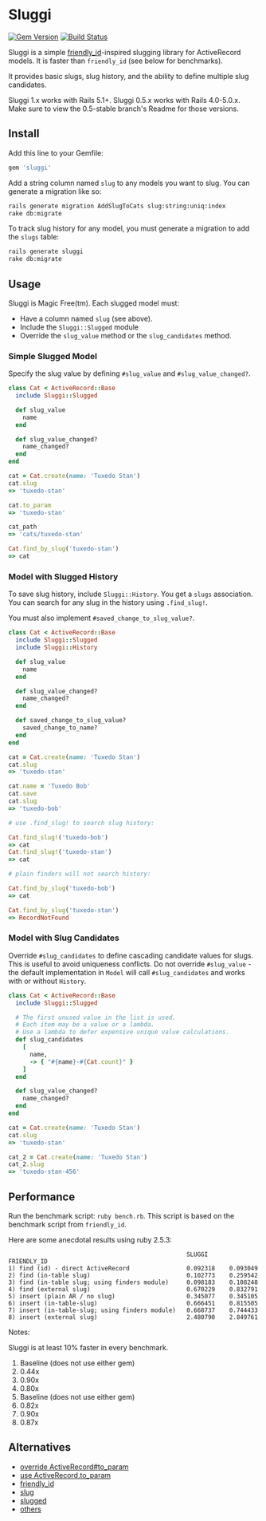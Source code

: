 # Sluggi

[![Gem Version](http://img.shields.io/gem/v/sluggi.svg)](http://rubygems.org/gems/sluggi)
[![Build Status](http://img.shields.io/travis/neighborland/sluggi.svg)](https://travis-ci.org/neighborland/sluggi)

Sluggi is a simple [friendly_id](https://github.com/norman/friendly_id)-inspired slugging library for ActiveRecord models. It is faster than `friendly_id` (see below for benchmarks).

It provides basic slugs, slug history, and the ability to define multiple slug candidates.

Sluggi 1.x works with Rails 5.1+.
Sluggi 0.5.x works with Rails 4.0-5.0.x. Make sure to view the 0.5-stable branch's Readme for
those versions.

## Install

Add this line to your Gemfile:

```ruby
gem 'sluggi'
```

Add a string column named `slug` to any models you want to slug. You can generate a migration like so:

```sh
rails generate migration AddSlugToCats slug:string:uniq:index
rake db:migrate
```

To track slug history for any model, you must generate a migration to add the `slugs` table:

```sh
rails generate sluggi
rake db:migrate
```

## Usage

Sluggi is Magic Free(tm). Each slugged model must:

* Have a column named `slug` (see above).
* Include the `Sluggi::Slugged` module
* Override the `slug_value` method or the `slug_candidates` method.

### Simple Slugged Model

Specify the slug value by defining `#slug_value` and `#slug_value_changed?`.

```ruby
class Cat < ActiveRecord::Base
  include Sluggi::Slugged

  def slug_value
    name
  end

  def slug_value_changed?
    name_changed?
  end
end
```

```ruby
cat = Cat.create(name: 'Tuxedo Stan')
cat.slug
=> 'tuxedo-stan'

cat.to_param
=> 'tuxedo-stan'

cat_path
=> 'cats/tuxedo-stan'

Cat.find_by_slug('tuxedo-stan')
=> cat
```

### Model with Slugged History

To save slug history, include `Sluggi::History`. You get a `slugs` association. You can search for any
slug in the history using `.find_slug!`.

You must also implement `#saved_change_to_slug_value?`.

```ruby
class Cat < ActiveRecord::Base
  include Sluggi::Slugged
  include Sluggi::History

  def slug_value
    name
  end

  def slug_value_changed?
    name_changed?
  end

  def saved_change_to_slug_value?
    saved_change_to_name?
  end
end
```

```ruby
cat = Cat.create(name: 'Tuxedo Stan')
cat.slug
=> 'tuxedo-stan'

cat.name = 'Tuxedo Bob'
cat.save
cat.slug
=> 'tuxedo-bob'

# use .find_slug! to search slug history:

Cat.find_slug!('tuxedo-bob')
=> cat
Cat.find_slug!('tuxedo-stan')
=> cat

# plain finders will not search history:

Cat.find_by_slug('tuxedo-bob')
=> cat

Cat.find_by_slug('tuxedo-stan')
=> RecordNotFound

```

### Model with Slug Candidates

Override `#slug_candidates` to define cascading candidate values for slugs.
This is useful to avoid uniqueness conflicts. Do not override `#slug_value` -
the default implementation in `Model` will call `#slug_candidates` and
works with or without `History`.

```ruby
class Cat < ActiveRecord::Base
  include Sluggi::Slugged

  # The first unused value in the list is used.
  # Each item may be a value or a lambda.
  # Use a lambda to defer expensive unique value calculations.
  def slug_candidates
    [
      name,
      -> { "#{name}-#{Cat.count}" }
    ]
  end

  def slug_value_changed?
    name_changed?
  end
end
```

```ruby
cat = Cat.create(name: 'Tuxedo Stan')
cat.slug
=> 'tuxedo-stan'

cat_2 = Cat.create(name: 'Tuxedo Stan')
cat_2.slug
=> 'tuxedo-stan-456'
```

## Performance

Run the benchmark script: `ruby bench.rb`. This script is based on the
benchmark script from `friendly_id`.

Here are some anecdotal results using ruby 2.5.3:

```
                                                  SLUGGI      FRIENDLY_ID
1) find (id) - direct ActiveRecord                0.092318    0.093049
2) find (in-table slug)                           0.102773    0.259542
3) find (in-table slug; using finders module)     0.098183    0.108248
4) find (external slug)                           0.670229    0.832791
5) insert (plain AR / no slug)                    0.345077    0.345105
6) insert (in-table-slug)                         0.666451    0.815505
7) insert (in-table-slug; using finders module)   0.668737    0.744433
8) insert (external slug)                         2.480790    2.849761
```

Notes:

Sluggi is at least 10% faster in every benchmark.

1) Baseline (does not use either gem)
2) 0.44x
3) 0.90x
4) 0.80x
5) Baseline (does not use either gem)
6) 0.82x
7) 0.90x
8) 0.87x


## Alternatives

* [override ActiveRecord#to_param](http://guides.rubyonrails.org/active_support_core_extensions.html#to-param)
* [use ActiveRecord.to_param](https://github.com/rails/rails/pull/12891)
* [friendly_id](https://github.com/norman/friendly_id)
* [slug](https://github.com/bkoski/slug)
* [slugged](https://github.com/Sutto/slugged)
* [others](https://rubygems.org/search?utf8=%E2%9C%93&query=slug)
